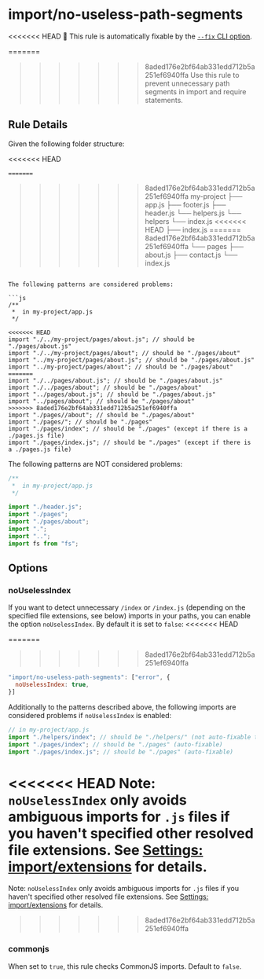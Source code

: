 # import/no-useless-path-segments

<<<<<<< HEAD
🔧 This rule is automatically fixable by the [`--fix` CLI option](https://eslint.org/docs/latest/user-guide/command-line-interface#--fix).

<!-- end auto-generated rule header -->

=======
>>>>>>> 8aded176e2bf64ab331edd712b5a251ef6940ffa
Use this rule to prevent unnecessary path segments in import and require statements.

## Rule Details

Given the following folder structure:

<<<<<<< HEAD
```pt
=======
```
>>>>>>> 8aded176e2bf64ab331edd712b5a251ef6940ffa
my-project
├── app.js
├── footer.js
├── header.js
└── helpers.js
└── helpers
    └── index.js
<<<<<<< HEAD
├── index.js
=======
>>>>>>> 8aded176e2bf64ab331edd712b5a251ef6940ffa
└── pages
    ├── about.js
    ├── contact.js
    └── index.js
```

The following patterns are considered problems:

```js
/**
 *  in my-project/app.js
 */

<<<<<<< HEAD
import "./../my-project/pages/about.js"; // should be "./pages/about.js"
import "./../my-project/pages/about"; // should be "./pages/about"
import "../my-project/pages/about.js"; // should be "./pages/about.js"
import "../my-project/pages/about"; // should be "./pages/about"
=======
import "./../pages/about.js"; // should be "./pages/about.js"
import "./../pages/about"; // should be "./pages/about"
import "../pages/about.js"; // should be "./pages/about.js"
import "../pages/about"; // should be "./pages/about"
>>>>>>> 8aded176e2bf64ab331edd712b5a251ef6940ffa
import "./pages//about"; // should be "./pages/about"
import "./pages/"; // should be "./pages"
import "./pages/index"; // should be "./pages" (except if there is a ./pages.js file)
import "./pages/index.js"; // should be "./pages" (except if there is a ./pages.js file)
```

The following patterns are NOT considered problems:

```js
/**
 *  in my-project/app.js
 */

import "./header.js";
import "./pages";
import "./pages/about";
import ".";
import "..";
import fs from "fs";
```

## Options

### noUselessIndex

If you want to detect unnecessary `/index` or `/index.js` (depending on the specified file extensions, see below) imports in your paths, you can enable the option `noUselessIndex`. By default it is set to `false`:
<<<<<<< HEAD

=======
>>>>>>> 8aded176e2bf64ab331edd712b5a251ef6940ffa
```js
"import/no-useless-path-segments": ["error", {
  noUselessIndex: true,
}]
```

Additionally to the patterns described above, the following imports are considered problems if `noUselessIndex` is enabled:

```js
// in my-project/app.js
import "./helpers/index"; // should be "./helpers/" (not auto-fixable to `./helpers` because this would lead to an ambiguous import of `./helpers.js` and `./helpers/index.js`)
import "./pages/index"; // should be "./pages" (auto-fixable)
import "./pages/index.js"; // should be "./pages" (auto-fixable)
```

<<<<<<< HEAD
Note: `noUselessIndex` only avoids ambiguous imports for `.js` files if you haven't specified other resolved file extensions. See [Settings: import/extensions](https://github.com/import-js/eslint-plugin-import#importextensions) for details.
=======
Note: `noUselessIndex` only avoids ambiguous imports for `.js` files if you haven't specified other resolved file extensions. See [Settings: import/extensions](https://github.com/benmosher/eslint-plugin-import#importextensions) for details.
>>>>>>> 8aded176e2bf64ab331edd712b5a251ef6940ffa

### commonjs

When set to `true`, this rule checks CommonJS imports. Default to `false`.
